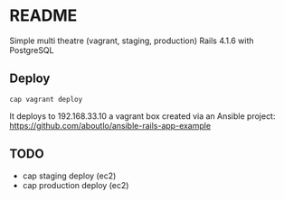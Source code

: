 # README

Simple multi theatre (vagrant, staging, production) Rails 4.1.6 with PostgreSQL
  
## Deploy

    cap vagrant deploy

It deploys to 192.168.33.10 a vagrant box created via an Ansible project:
<https://github.com/aboutlo/ansible-rails-app-example>

## TODO
- cap staging deploy (ec2)
- cap production deploy (ec2)
